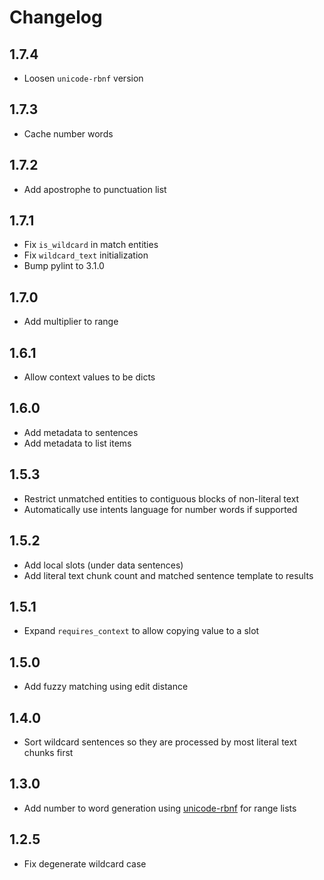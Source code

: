 # Changelog

## 1.7.4

- Loosen `unicode-rbnf` version

## 1.7.3

- Cache number words

## 1.7.2

- Add apostrophe to punctuation list

## 1.7.1

- Fix `is_wildcard` in match entities
- Fix `wildcard_text` initialization
- Bump pylint to 3.1.0

## 1.7.0

- Add multiplier to range

## 1.6.1

- Allow context values to be dicts

## 1.6.0

- Add metadata to sentences
- Add metadata to list items

## 1.5.3

- Restrict unmatched entities to contiguous blocks of non-literal text
- Automatically use intents language for number words if supported

## 1.5.2

- Add local slots (under data sentences)
- Add literal text chunk count and matched sentence template to results

## 1.5.1

- Expand `requires_context` to allow copying value to a slot

## 1.5.0

- Add fuzzy matching using edit distance

## 1.4.0

- Sort wildcard sentences so they are processed by most literal text chunks first

## 1.3.0

- Add number to word generation using [unicode-rbnf](https://github.com/rhasspy/unicode-rbnf) for range lists

## 1.2.5

- Fix degenerate wildcard case
